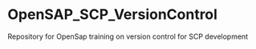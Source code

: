 # OpenSAP_SCP_VersionControl
Repository for OpenSap training on version control for SCP development
